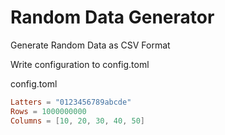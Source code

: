 # Random Data Generator

Generate Random Data as CSV Format

Write configuration to config.toml

config.toml
```toml
Latters = "0123456789abcde"
Rows = 1000000000
Columns = [10, 20, 30, 40, 50]
```

